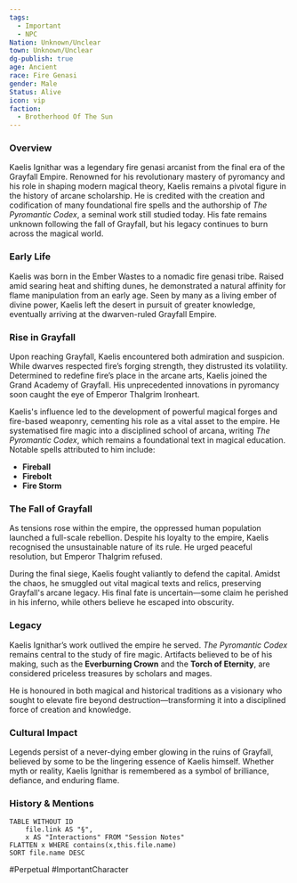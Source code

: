 ```yaml
---
tags:
  - Important
  - NPC
Nation: Unknown/Unclear
town: Unknown/Unclear
dg-publish: true
age: Ancient
race: Fire Genasi
gender: Male
Status: Alive
icon: vip
faction:
  - Brotherhood Of The Sun
---
```


### Overview  
Kaelis Ignithar was a legendary fire genasi arcanist from the final era of the Grayfall Empire. Renowned for his revolutionary mastery of pyromancy and his role in shaping modern magical theory, Kaelis remains a pivotal figure in the history of arcane scholarship. He is credited with the creation and codification of many foundational fire spells and the authorship of _The Pyromantic Codex_, a seminal work still studied today. His fate remains unknown following the fall of Grayfall, but his legacy continues to burn across the magical world.

### Early Life  
Kaelis was born in the Ember Wastes to a nomadic fire genasi tribe. Raised amid searing heat and shifting dunes, he demonstrated a natural affinity for flame manipulation from an early age. Seen by many as a living ember of divine power, Kaelis left the desert in pursuit of greater knowledge, eventually arriving at the dwarven-ruled Grayfall Empire.

### Rise in Grayfall  
Upon reaching Grayfall, Kaelis encountered both admiration and suspicion. While dwarves respected fire’s forging strength, they distrusted its volatility. Determined to redefine fire’s place in the arcane arts, Kaelis joined the Grand Academy of Grayfall. His unprecedented innovations in pyromancy soon caught the eye of Emperor Thalgrim Ironheart.

Kaelis's influence led to the development of powerful magical forges and fire-based weaponry, cementing his role as a vital asset to the empire. He systematised fire magic into a disciplined school of arcana, writing _The Pyromantic Codex_, which remains a foundational text in magical education. Notable spells attributed to him include:

- **Fireball**
- **Firebolt**
- **Fire Storm**

### The Fall of Grayfall  
As tensions rose within the empire, the oppressed human population launched a full-scale rebellion. Despite his loyalty to the empire, Kaelis recognised the unsustainable nature of its rule. He urged peaceful resolution, but Emperor Thalgrim refused.

During the final siege, Kaelis fought valiantly to defend the capital. Amidst the chaos, he smuggled out vital magical texts and relics, preserving Grayfall's arcane legacy. His final fate is uncertain—some claim he perished in his inferno, while others believe he escaped into obscurity.

### Legacy  
Kaelis Ignithar’s work outlived the empire he served. _The Pyromantic Codex_ remains central to the study of fire magic. Artifacts believed to be of his making, such as the **Everburning Crown** and the **Torch of Eternity**, are considered priceless treasures by scholars and mages.

He is honoured in both magical and historical traditions as a visionary who sought to elevate fire beyond destruction—transforming it into a disciplined force of creation and knowledge.

### Cultural Impact  
Legends persist of a never-dying ember glowing in the ruins of Grayfall, believed by some to be the lingering essence of Kaelis himself. Whether myth or reality, Kaelis Ignithar is remembered as a symbol of brilliance, defiance, and enduring flame.

### History & Mentions
```dataview
TABLE WITHOUT ID
	file.link AS "§", 
	x AS "Interactions" FROM "Session Notes"
FLATTEN x WHERE contains(x,this.file.name) 
SORT file.name DESC
```

#Perpetual #ImportantCharacter 
